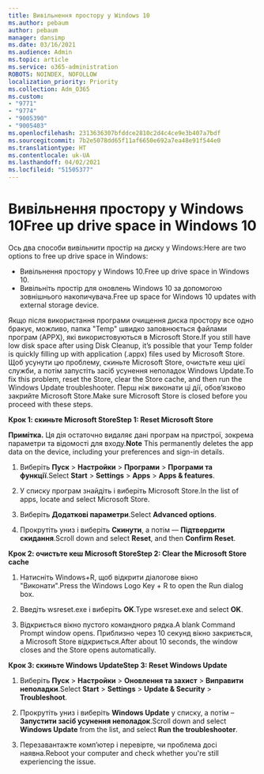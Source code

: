 ```yaml
---
title: Вивільнення простору у Windows 10
ms.author: pebaum
author: pebaum
manager: dansimp
ms.date: 03/16/2021
ms.audience: Admin
ms.topic: article
ms.service: o365-administration
ROBOTS: NOINDEX, NOFOLLOW
localization_priority: Priority
ms.collection: Adm_O365
ms.custom:
- "9771"
- "9774"
- "9005390"
- "9005403"
ms.openlocfilehash: 2313636307bfddce2810c2d4c4ce9e3b407a7bdf
ms.sourcegitcommit: 7b2e5078dd65f11af6650e692a7ea48e91f544e0
ms.translationtype: HT
ms.contentlocale: uk-UA
ms.lasthandoff: 04/02/2021
ms.locfileid: "51505377"
---
```

# <a name="free-up-drive-space-in-windows-10"></a><span data-ttu-id="174b2-102">Вивільнення простору у Windows 10</span><span class="sxs-lookup"><span data-stu-id="174b2-102">Free up drive space in Windows 10</span></span>

<span data-ttu-id="174b2-103">Ось два способи вивільнити простір на диску у Windows:</span><span class="sxs-lookup"><span data-stu-id="174b2-103">Here are two options to free up drive space in Windows:</span></span>

- <span data-ttu-id="174b2-104">Вивільнення простору у Windows 10.</span><span class="sxs-lookup"><span data-stu-id="174b2-104">Free up drive space in Windows 10.</span></span>
- <span data-ttu-id="174b2-105">Вивільніть простір для оновлень Windows 10 за допомогою зовнішнього накопичувача.</span><span class="sxs-lookup"><span data-stu-id="174b2-105">Free up space for Windows 10 updates with external storage device.</span></span>

<span data-ttu-id="174b2-106">Якщо після використання програми очищення диска простору все одно бракує, можливо, папка "Temp" швидко заповнюється файлами програм (APPX), які використовуються в Microsoft Store.</span><span class="sxs-lookup"><span data-stu-id="174b2-106">If you still have low disk space after using Disk Cleanup, it’s possible that your Temp folder is quickly filling up with application (.appx) files used by Microsoft Store.</span></span> <span data-ttu-id="174b2-107">Щоб усунути цю проблему, скиньте Microsoft Store, очистьте кеш цієї служби, а потім запустіть засіб усунення неполадок Windows Update.</span><span class="sxs-lookup"><span data-stu-id="174b2-107">To fix this problem, reset the Store, clear the Store cache, and then run the Windows Update troubleshooter.</span></span> <span data-ttu-id="174b2-108">Перш ніж виконати ці дії, обов’язково закрийте Microsoft Store.</span><span class="sxs-lookup"><span data-stu-id="174b2-108">Make sure Microsoft Store is closed before you proceed with these steps.</span></span>

<span data-ttu-id="174b2-109">**Крок 1: скиньте Microsoft Store**</span><span class="sxs-lookup"><span data-stu-id="174b2-109">**Step 1: Reset Microsoft Store**</span></span>

<span data-ttu-id="174b2-110">**Примітка.** Ця дія остаточно видаляє дані програм на пристрої, зокрема параметри та відомості для входу.</span><span class="sxs-lookup"><span data-stu-id="174b2-110">**Note** This permanently deletes the app data on the device, including your preferences and sign-in details.</span></span>

1. <span data-ttu-id="174b2-111">Виберіть **Пуск** > **Настройки** > **Програми** > **Програми та функції**.</span><span class="sxs-lookup"><span data-stu-id="174b2-111">Select **Start** > **Settings** > **Apps** > **Apps & features**.</span></span>

1. <span data-ttu-id="174b2-112">У списку програм знайдіть і виберіть Microsoft Store.</span><span class="sxs-lookup"><span data-stu-id="174b2-112">In the list of apps, locate and select Microsoft Store.</span></span>

1. <span data-ttu-id="174b2-113">Виберіть **Додаткові параметри**.</span><span class="sxs-lookup"><span data-stu-id="174b2-113">Select **Advanced options**.</span></span>

1. <span data-ttu-id="174b2-114">Прокрутіть униз і виберіть **Скинути**, а потім — **Підтвердити скидання**.</span><span class="sxs-lookup"><span data-stu-id="174b2-114">Scroll down and select **Reset**, and then **Confirm Reset**.</span></span>

<span data-ttu-id="174b2-115">**Крок 2: очистьте кеш Microsoft Store**</span><span class="sxs-lookup"><span data-stu-id="174b2-115">**Step 2: Clear the Microsoft Store cache**</span></span>

1. <span data-ttu-id="174b2-116">Натисніть Windows+R, щоб відкрити діалогове вікно "Виконати".</span><span class="sxs-lookup"><span data-stu-id="174b2-116">Press the Windows Logo Key + R to open the Run dialog box.</span></span>

1. <span data-ttu-id="174b2-117">Введіть wsreset.exe і виберіть **OK**.</span><span class="sxs-lookup"><span data-stu-id="174b2-117">Type wsreset.exe and select **OK**.</span></span>

1. <span data-ttu-id="174b2-118">Відкриється вікно пустого командного рядка.</span><span class="sxs-lookup"><span data-stu-id="174b2-118">A blank Command Prompt window opens.</span></span> <span data-ttu-id="174b2-119">Приблизно через 10 секунд вікно закриється, а Microsoft Store відкриється.</span><span class="sxs-lookup"><span data-stu-id="174b2-119">After about 10 seconds, the window closes and the Store opens automatically.</span></span>

<span data-ttu-id="174b2-120">**Крок 3: скиньте Windows Update**</span><span class="sxs-lookup"><span data-stu-id="174b2-120">**Step 3: Reset Windows Update**</span></span>

1. <span data-ttu-id="174b2-121">Виберіть **Пуск** > **Настройки** > **Оновлення та захист** > **Виправити неполадки**.</span><span class="sxs-lookup"><span data-stu-id="174b2-121">Select **Start** > **Settings** > **Update & Security** > **Troubleshoot**.</span></span>

1. <span data-ttu-id="174b2-122">Прокрутіть униз і виберіть **Windows Update** у списку, а потім – **Запустити засіб усунення неполадок**.</span><span class="sxs-lookup"><span data-stu-id="174b2-122">Scroll down and select **Windows Update** from the list, and select **Run the troubleshooter**.</span></span>

1. <span data-ttu-id="174b2-123">Перезавантажте комп’ютер і перевірте, чи проблема досі наявна.</span><span class="sxs-lookup"><span data-stu-id="174b2-123">Reboot your computer and check whether you're still experiencing the issue.</span></span>

